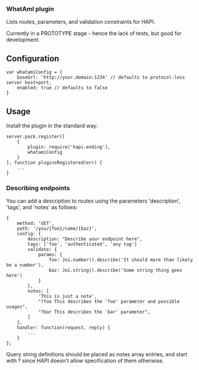 ### WhatAmI plugin

Lists routes, parameters, and validation constraints for HAPI.

Currently in a PROTOTYPE stage - hence the lack of tests, but good for development.

## Configuration

    var whatamiConfig = {
        baseUrl: 'http://your.domain:1234' // defaults to protocol-less server host+port,
        enabled: true // defaults to false
    }

## Usage

Install the plugin in the standard way:

    server.pack.register([
        {
            plugin: require('hapi-ending'),
            whatamiConfig
        }
    ], function pluginsRegistered(err) {
        ...
    }

### Describing endpoints

You can add a description to routes using the parameters 'description', 'tags', and 'notes' as follows:

    {
        method: 'GET',
        path: '/you/{foo}/name/{baz}',
        config: {
            description: "Describe your endpoint here",
            tags: ['foo', 'authenticated', 'any tag']
            validate: {
                params: {
                    foo: Joi.number().describe('It should more than likely be a number'),
                    baz: Joi.string().describe('Some string thing goes here')
                }
            },
            notes: [
                'This is just a note',
                "?foo This describes the 'foo' parameter and possible usages",
                "?bar This describes the 'bar' parameter",
            ]
        },
        handler: function(request, reply) {
            ...
        }
    };

Query string definitions should be placed as notes array entries, and start with ?<parameterName> since HAPI doesn't allow specification of them otherwise.
